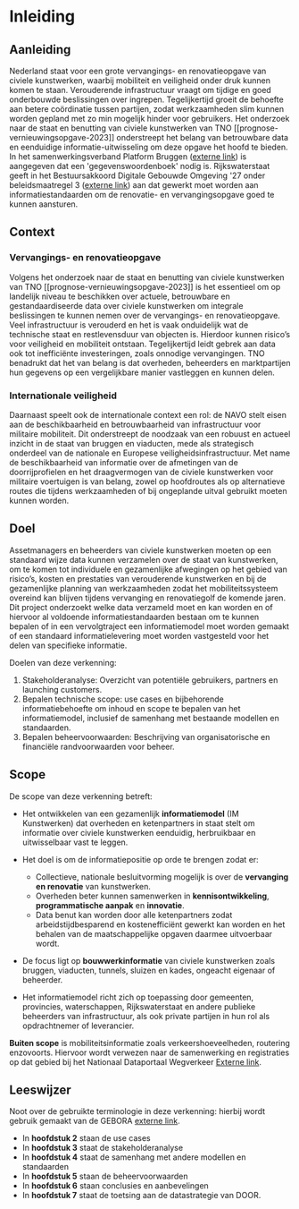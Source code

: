 # Inleiding

## Aanleiding
Nederland staat voor een grote vervangings- en renovatieopgave van civiele kunstwerken, waarbij mobiliteit en veiligheid onder druk kunnen komen te staan. Verouderende infrastructuur vraagt om tijdige en goed onderbouwde beslissingen over ingrepen. Tegelijkertijd groeit de behoefte aan betere coördinatie tussen partijen, zodat werkzaamheden slim kunnen worden gepland met zo min mogelijk hinder voor gebruikers. Het onderzoek naar de staat en benutting van civiele kunstwerken van TNO [[prognose-vernieuwingsopgave-2023]] onderstreept het belang van betrouwbare data en eenduidige informatie-uitwisseling om deze opgave het hoofd te bieden. In het samenwerkingsverband Platform Bruggen ([externe link](https://www.platformbruggen.nl/)) is aangegeven dat een 'gegevenswoordenboek' nodig is. Rijkswaterstaat geeft in het Bestuursakkoord Digitale Gebouwde Omgeving '27 onder beleidsmaatregel 3 ([externe link](https://www.digigo.nu/digitaal-uitwisselen-areaalinformatie-rijkswaterstaat/)) aan dat gewerkt moet worden aan informatiestandaarden om de renovatie- en vervangingsopgave goed te kunnen aansturen.

## Context 

### Vervangings- en renovatieopgave
Volgens het onderzoek naar de staat en benutting van civiele kunstwerken van TNO [[prognose-vernieuwingsopgave-2023]] is het essentieel om op landelijk niveau te beschikken over actuele, betrouwbare en gestandaardiseerde data over civiele kunstwerken om integrale beslissingen te kunnen nemen over de vervangings- en renovatieopgave. Veel infrastructuur is verouderd en het is vaak onduidelijk wat de technische staat en restlevensduur van objecten is. Hierdoor kunnen risico’s voor veiligheid en mobiliteit ontstaan. Tegelijkertijd leidt gebrek aan data ook tot inefficiënte investeringen, zoals onnodige vervangingen. TNO benadrukt dat het van belang is dat overheden, beheerders en marktpartijen hun gegevens op een vergelijkbare manier vastleggen en kunnen delen. 

### Internationale veiligheid
Daarnaast speelt ook de internationale context een rol: de NAVO stelt eisen aan de beschikbaarheid en betrouwbaarheid van infrastructuur voor militaire mobiliteit. Dit onderstreept de noodzaak van een robuust en actueel inzicht in de staat van bruggen en viaducten, mede als strategisch onderdeel van de nationale en Europese veiligheidsinfrastructuur. Met name de beschikbaarheid van informatie over de afmetingen van de doorrijprofielen en het draagvermogen van de civiele kunstwerken voor militaire voertuigen is van belang, zowel op hoofdroutes als op alternatieve routes die tijdens werkzaamheden of bij ongeplande uitval gebruikt moeten kunnen worden. 

## Doel
<a>Assetmanagers</a> en <a>beheerders</a> van civiele kunstwerken moeten op een standaard wijze data kunnen verzamelen over de staat van kunstwerken, om te komen tot individuele en gezamenlijke afwegingen op het gebied van risico’s, kosten en prestaties van verouderende kunstwerken en bij de gezamenlijke planning van werkzaamheden zodat het mobiliteitssysteem overeind kan blijven tijdens vervanging en renovatiegolf de komende jaren. Dit project onderzoekt welke data verzameld moet en kan worden en of hiervoor al voldoende informatiestandaarden bestaan om te kunnen bepalen of in een vervolgtraject een informatiemodel moet worden gemaakt of een standaard informatielevering moet worden vastgesteld voor het delen van specifieke informatie.

Doelen van deze verkenning: 
1. Stakeholderanalyse: Overzicht van potentiële gebruikers, partners en launching customers.
2. Bepalen technische scope: use cases en bijbehorende informatiebehoefte om inhoud en scope te bepalen van het informatiemodel, inclusief de samenhang met bestaande modellen en standaarden. 
3. Bepalen beheervoorwaarden: Beschrijving van organisatorische en financiële randvoorwaarden voor beheer. 

## Scope

De scope van deze verkenning betreft:

* Het ontwikkelen van een gezamenlijk **informatiemodel** (IM Kunstwerken) dat overheden en ketenpartners in staat stelt om informatie over civiele kunstwerken eenduidig, herbruikbaar en uitwisselbaar vast te leggen.

 * Het doel is om de informatiepositie op orde te brengen zodat er:
   * Collectieve, nationale besluitvorming mogelijk is over de **vervanging en renovatie** van kunstwerken.
   * Overheden beter kunnen samenwerken in **kennisontwikkeling**, **programmatische aanpak** en **innovatie**.
   * Data benut kan worden door alle ketenpartners zodat arbeidstijdbesparend en kostenefficiënt gewerkt kan worden en het behalen van de maatschappelijke opgaven daarmee uitvoerbaar wordt. 
 * De focus ligt op **bouwwerkinformatie** van civiele kunstwerken zoals bruggen, viaducten, tunnels, sluizen en kades, ongeacht eigenaar of <a data-lt="Beheerder">beheerder</a>.

 * Het informatiemodel richt zich op toepassing door gemeenten, provincies, waterschappen, Rijkswaterstaat en andere publieke beheerders van infrastructuur, als  ook private partijen in hun rol als opdrachtnemer of <a>leverancier</a>.

**Buiten scope** is mobiliteitsinformatie zoals verkeershoeveelheden, routering enzovoorts. Hiervoor wordt verwezen naar de samenwerking en registraties op dat gebied bij het Nationaal Dataportaal Wegverkeer [Externe link](https://www.ndw.nu/).

## Leeswijzer
Noot over de gebruikte terminologie in deze verkenning: hierbij wordt gebruik gemaakt van de GEBORA [externe link](https://www.digigo.nu/wat-is-gebora/).

* In **hoofdstuk 2** staan de use cases   
* In **hoofdstuk 3** staat de stakeholderanalyse 
* In **hoofdstuk 4** staat de samenhang met andere modellen en standaarden  
* In **hoofdstuk 5** staan de beheervoorwaarden  
* In **hoofdstuk 6** staan conclusies en aanbevelingen  
* In **hoofdstuk 7** staat de toetsing aan de datastrategie van DOOR.